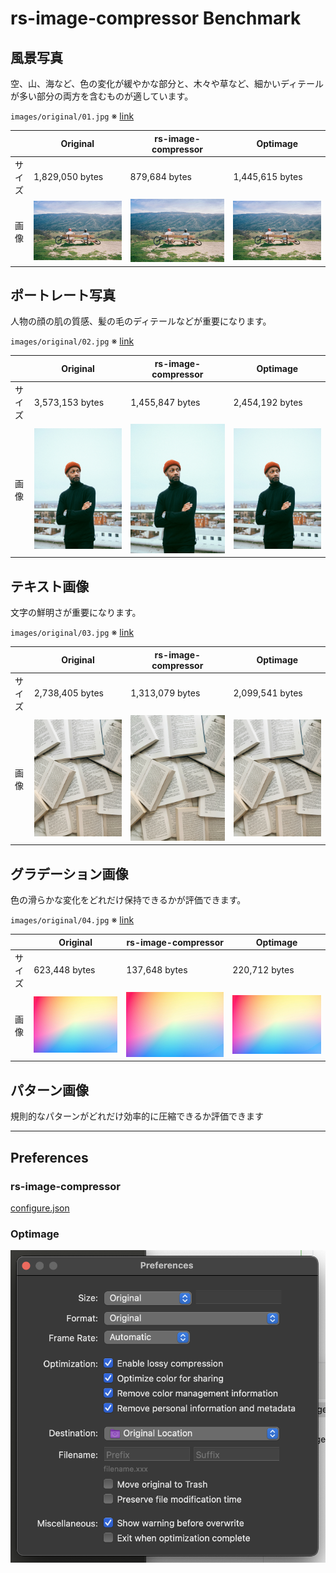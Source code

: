 # rs-image-compressor Benchmark

## 風景写真

空、山、海など、色の変化が緩やかな部分と、木々や草など、細かいディテールが多い部分の両方を含むものが適しています。

`images/original/01.jpg`
※ [link](https://unsplash.com/ja/写真/2人のサイクリストが風光明媚な景色を眺めることができます-KxXdo-k1cjE)

|     | Original                    | rs-image-compressor                    | Optimage                    |
|-----|-----------------------------|----------------------------------------|-----------------------------|
| サイズ | 1,829,050 bytes             | 879,684 bytes                          | 1,445,615 bytes             |
| 画像  | ![](images/original/01.jpg) | ![](images/rs-image-compressor/01.jpg) | ![](images/optimage/01.jpg) |


## ポートレート写真

人物の顔の肌の質感、髪の毛のディテールなどが重要になります。

`images/original/02.jpg`
※ [link](https://unsplash.com/ja/写真/バルコニーの近くに立つ男性-5aGUyCW_PJw)

|     | Original                    | rs-image-compressor                    | Optimage                    |
|-----|-----------------------------|----------------------------------------|-----------------------------|
| サイズ | 3,573,153 bytes             | 1,455,847 bytes                        | 2,454,192 bytes             |
| 画像  | ![](images/original/02.jpg) | ![](images/rs-image-compressor/02.jpg) | ![](images/optimage/02.jpg) |

## テキスト画像

文字の鮮明さが重要になります。

`images/original/03.jpg`
※ [link](https://unsplash.com/ja/写真/白いテーブルに白いプリンター用紙-gETBUi_oRgQ)

|     | Original                    | rs-image-compressor                    | Optimage                    |
|-----|-----------------------------|----------------------------------------|-----------------------------|
| サイズ | 2,738,405 bytes             | 1,313,079 bytes                        | 2,099,541 bytes             |
| 画像  | ![](images/original/03.jpg) | ![](images/rs-image-compressor/03.jpg) | ![](images/optimage/03.jpg) |

## グラデーション画像

色の滑らかな変化をどれだけ保持できるかが評価できます。

`images/original/04.jpg`
※ [link](https://unsplash.com/ja/写真/青と白の抽象画-J6LMHbdW1k8)

|     | Original                    | rs-image-compressor                    | Optimage                    |
|-----|-----------------------------|----------------------------------------|-----------------------------|
| サイズ | 623,448 bytes               | 137,648 bytes                          | 220,712 bytes               |
| 画像  | ![](images/original/04.jpg) | ![](images/rs-image-compressor/04.jpg) | ![](images/optimage/04.jpg) |

## パターン画像

規則的なパターンがどれだけ効率的に圧縮できるか評価できます

---

## Preferences

### rs-image-compressor

[configure.json](images/rs-image-compressor/configure.json)

### Optimage

![](images/optimage/preference.png)
